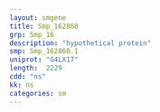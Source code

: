 ```yaml
---
layout: smgene
title: Smp_162860
grp: Smp_16
description: "hypothetical protein"
smp: Smp_162860.1
uniprot: "G4LX17"
length:  2229
cdd: "ns"
kk: ns
categories: sm
---
```

